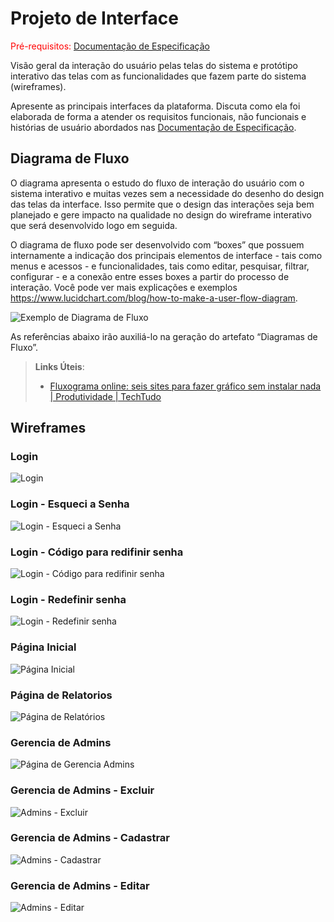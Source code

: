 
# Projeto de Interface

<span style="color:red">Pré-requisitos: <a href="2-Especificação do Projeto.md"> Documentação de Especificação</a></span>

Visão geral da interação do usuário pelas telas do sistema e protótipo interativo das telas com as funcionalidades que fazem parte do sistema (wireframes).

 Apresente as principais interfaces da plataforma. Discuta como ela foi elaborada de forma a atender os requisitos funcionais, não funcionais e histórias de usuário abordados nas <a href="2-Especificação do Projeto.md"> Documentação de Especificação</a>.

## Diagrama de Fluxo

O diagrama apresenta o estudo do fluxo de interação do usuário com o sistema interativo e  muitas vezes sem a necessidade do desenho do design das telas da interface. Isso permite que o design das interações seja bem planejado e gere impacto na qualidade no design do wireframe interativo que será desenvolvido logo em seguida.

O diagrama de fluxo pode ser desenvolvido com “boxes” que possuem internamente a indicação dos principais elementos de interface - tais como menus e acessos - e funcionalidades, tais como editar, pesquisar, filtrar, configurar - e a conexão entre esses boxes a partir do processo de interação. Você pode ver mais explicações e exemplos https://www.lucidchart.com/blog/how-to-make-a-user-flow-diagram.

![Exemplo de Diagrama de Fluxo](img/diagramafluxo2.jpg)

As referências abaixo irão auxiliá-lo na geração do artefato “Diagramas de Fluxo”.

> **Links Úteis**:
> - [Fluxograma online: seis sites para fazer gráfico sem instalar nada | Produtividade | TechTudo](https://www.techtudo.com.br/listas/2019/03/fluxograma-online-seis-sites-para-fazer-grafico-sem-instalar-nada.ghtml)

## Wireframes

### Login
![Login](./img/Wireframes/Login.png)

### Login - Esqueci a Senha
![Login - Esqueci a Senha](./img/Wireframes/Login_Esqueci%20a%20senha.png)

### Login - Código para redifinir senha
![Login - Código para redifinir senha](./img/Wireframes/Login_Esqueci%20a%20senha_Codigo.png)

### Login - Redefinir senha
![Login - Redefinir senha](./img/Wireframes/Login_Redefinir%20senha.png)

### Página Inicial
![Página Inicial](./img/Wireframes/Página%20Inicial.png)

### Página de Relatorios
![Página de Relatórios](./img/Wireframes/Relatórios.png)

### Gerencia de  Admins
![Página de Gerencia Admins](./img//Wireframes/Gerencia%20de%20Admins.png)

### Gerencia de  Admins - Excluir
![Admins - Excluir](./img//Wireframes/Gerencia%20de%20Admins_Excluir.png)

### Gerencia de  Admins - Cadastrar
![Admins - Cadastrar](./img/Wireframes/Gerencia%20de%20Admins_Cadastrar.png)

### Gerencia de  Admins - Editar
![Admins - Editar](./img/Wireframes/Gerencia%20de%20Admins_Editar.png)






